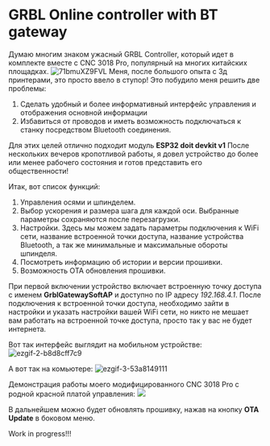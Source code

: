 # GRBL Online controller with BT gateway
Думаю многим знаком ужасный GRBL Controller, который идет в комплекте вместе с CNC 3018 Pro, популярный на многих китайских площадках.
![71bmuXZ9FVL](https://github.com/beeline09/grblGateway/assets/2519627/da9a46f9-5c30-4f36-9362-bae5de05f194)
Меня, после большого опыта с 3д принтерами, это просто ввело в ступор! Это побудило меня решить две проблемы:
1. Сделать удобный и более информативный интерфейс управления и отображения основной информации
2. Избавиться от проводов и иметь возможность подключаться к станку посредством Bluetooth соединения.

Для этих целей отлично подходит модуль **ESP32 doit devkit v1**
После нескольких вечеров кропотливой работы, я довел устройство до более или менее рабочего состояния и готов представить его общественности!

Итак, вот список функций:
1. Управления осями и шпинделем.
2. Выбор ускорения и размера шага для каждой оси. Выбранные параметры сохраняются после перезагрузки.
3. Настройки. Здесь мы можем задать параметры подключения к WiFi сети, название встроенной точки доступа, название устройства Bluetooth, а так же минимальные и максимальные обороты шпинделя.
4. Посмотреть информацию об истории и версии прошивки.
5. Возможность OTA обновления прошивки.

При первой включении устройство включает встроенную точку доступа с именем **GrblGatewaySoftAP** и доступно по IP адресу *192.168.4.1*. После подключения к встроенной точки доступа, необходимо зайти в настройки и указать настройки вашей WiFi сети, но никто не мешает вам работать на встроенной точке доступа, просто так у вас не будет интернета.

Вот так интерфейс выглядит на мобильном устройстве:
![ezgif-2-b8d8cff7c9](https://github.com/beeline09/grblGateway/assets/2519627/157c6f34-40fc-4c3b-8f0c-5773a1ebf5de)

А вот так на комьютере:
![ezgif-3-53a8149111](https://github.com/beeline09/grblGateway/assets/2519627/ac92c6d5-580e-45a8-a4a9-414e81f53e1a)

Демонстрация работы моего модифицированного CNC 3018 Pro с родной красной платой управления:
[![](https://markdown-videos-api.jorgenkh.no/youtube/AT5URx6y_3I)](https://youtu.be/AT5URx6y_3I)



В дальнейшем можно будет обновлять прошивку, нажав на кнопку **OTA Update** в боковом меню.


Work in progress!!!
